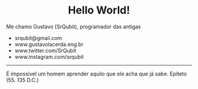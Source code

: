 <h1 align="center">Hello World!</h1>

<p>Me chamo Gustavo (SrQubit), programador das antigas</p>

<ul>
  <li>srqubit@gmail.com</li>
  <li>www.gustavolacerda.eng.br</li>
  <li>www.twitter.com/SrQubit</li>
  <li>www.instagram.com/srqubit</li>
</ul>

<hr>

<p>É impossível um homem aprender aquilo que ele acha que já sabe. Epíteto (55. 135 D.C.)</p>
